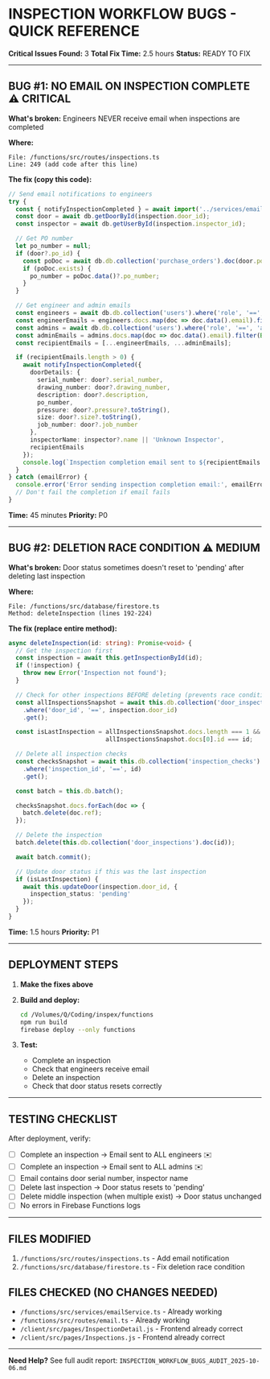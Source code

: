 # INSPECTION WORKFLOW BUGS - QUICK REFERENCE

**Critical Issues Found:** 3
**Total Fix Time:** 2.5 hours
**Status:** READY TO FIX

---

## BUG #1: NO EMAIL ON INSPECTION COMPLETE ⚠️ CRITICAL

**What's broken:** Engineers NEVER receive email when inspections are completed

**Where:**
```
File: /functions/src/routes/inspections.ts
Line: 249 (add code after this line)
```

**The fix (copy this code):**
```typescript
// Send email notifications to engineers
try {
  const { notifyInspectionCompleted } = await import('../services/emailService');
  const door = await db.getDoorById(inspection.door_id);
  const inspector = await db.getUserById(inspection.inspector_id);

  // Get PO number
  let po_number = null;
  if (door?.po_id) {
    const poDoc = await db.db.collection('purchase_orders').doc(door.po_id).get();
    if (poDoc.exists) {
      po_number = poDoc.data()?.po_number;
    }
  }

  // Get engineer and admin emails
  const engineers = await db.db.collection('users').where('role', '==', 'engineer').get();
  const engineerEmails = engineers.docs.map(doc => doc.data().email).filter(Boolean);
  const admins = await db.db.collection('users').where('role', '==', 'admin').get();
  const adminEmails = admins.docs.map(doc => doc.data().email).filter(Boolean);
  const recipientEmails = [...engineerEmails, ...adminEmails];

  if (recipientEmails.length > 0) {
    await notifyInspectionCompleted({
      doorDetails: {
        serial_number: door?.serial_number,
        drawing_number: door?.drawing_number,
        description: door?.description,
        po_number,
        pressure: door?.pressure?.toString(),
        size: door?.size?.toString(),
        job_number: door?.job_number
      },
      inspectorName: inspector?.name || 'Unknown Inspector',
      recipientEmails
    });
    console.log(`Inspection completion email sent to ${recipientEmails.length} recipients`);
  }
} catch (emailError) {
  console.error('Error sending inspection completion email:', emailError);
  // Don't fail the completion if email fails
}
```

**Time:** 45 minutes
**Priority:** P0

---

## BUG #2: DELETION RACE CONDITION ⚠️ MEDIUM

**What's broken:** Door status sometimes doesn't reset to 'pending' after deleting last inspection

**Where:**
```
File: /functions/src/database/firestore.ts
Method: deleteInspection (lines 192-224)
```

**The fix (replace entire method):**
```typescript
async deleteInspection(id: string): Promise<void> {
  // Get the inspection first
  const inspection = await this.getInspectionById(id);
  if (!inspection) {
    throw new Error('Inspection not found');
  }

  // Check for other inspections BEFORE deleting (prevents race condition)
  const allInspectionsSnapshot = await this.db.collection('door_inspections')
    .where('door_id', '==', inspection.door_id)
    .get();

  const isLastInspection = allInspectionsSnapshot.docs.length === 1 &&
                           allInspectionsSnapshot.docs[0].id === id;

  // Delete all inspection checks
  const checksSnapshot = await this.db.collection('inspection_checks')
    .where('inspection_id', '==', id)
    .get();

  const batch = this.db.batch();

  checksSnapshot.docs.forEach(doc => {
    batch.delete(doc.ref);
  });

  // Delete the inspection
  batch.delete(this.db.collection('door_inspections').doc(id));

  await batch.commit();

  // Update door status if this was the last inspection
  if (isLastInspection) {
    await this.updateDoor(inspection.door_id, {
      inspection_status: 'pending'
    });
  }
}
```

**Time:** 1.5 hours
**Priority:** P1

---

## DEPLOYMENT STEPS

1. **Make the fixes above**

2. **Build and deploy:**
   ```bash
   cd /Volumes/Q/Coding/inspex/functions
   npm run build
   firebase deploy --only functions
   ```

3. **Test:**
   - Complete an inspection
   - Check that engineers receive email
   - Delete an inspection
   - Check that door status resets correctly

---

## TESTING CHECKLIST

After deployment, verify:

- [ ] Complete an inspection → Email sent to ALL engineers ✉️
- [ ] Complete an inspection → Email sent to ALL admins ✉️
- [ ] Email contains door serial number, inspector name
- [ ] Delete last inspection → Door status resets to 'pending'
- [ ] Delete middle inspection (when multiple exist) → Door status unchanged
- [ ] No errors in Firebase Functions logs

---

## FILES MODIFIED

1. `/functions/src/routes/inspections.ts` - Add email notification
2. `/functions/src/database/firestore.ts` - Fix deletion race condition

## FILES CHECKED (NO CHANGES NEEDED)

- `/functions/src/services/emailService.ts` - Already working
- `/functions/src/routes/email.ts` - Already working
- `/client/src/pages/InspectionDetail.js` - Frontend already correct
- `/client/src/pages/Inspections.js` - Frontend already correct

---

**Need Help?** See full audit report: `INSPECTION_WORKFLOW_BUGS_AUDIT_2025-10-06.md`
